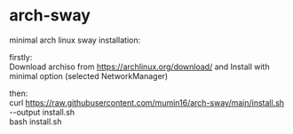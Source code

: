 # arch-sway
minimal arch linux sway installation:

firstly: <br />
Download archiso from https://archlinux.org/download/ and Install with minimal option (selected NetworkManager)

then: <br />
curl https://raw.githubusercontent.com/mumin16/arch-sway/main/install.sh --output install.sh<br />
bash install.sh
